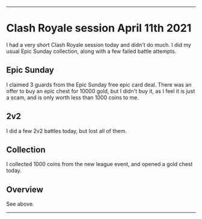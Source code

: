 
***

# Clash Royale session April 11th 2021

I had a very short Clash Royale session today and didn't do much. I did my usual Epic Sunday collection, along with a few failed battle attempts.

## Epic Sunday

I claimed 3 guards from the Epic Sunday free epic card deal. There was an offer to buy an epic chest for 10000 gold, but I didn't buy it, as I feel it is just a scam, and is only worth less than 1000 coins to me.

## 2v2

I did a few 2v2 battles today, but lost all of them.

## Collection

I collected 1000 coins from the new league event, and opened a gold chest today.

## Overview

See above.

***
